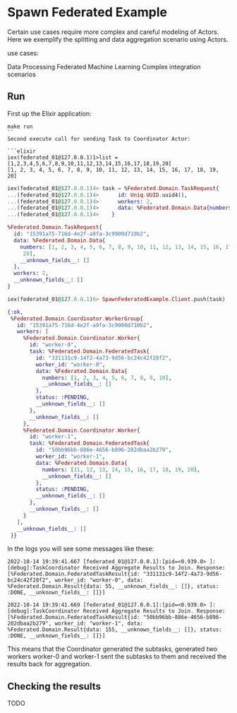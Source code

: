 # Spawn Federated Example

Certain use cases require more complex and careful modeling of Actors.
Here we exemplify the splitting and data aggregation scenario using Actors.

use cases:

Data Processing
Federated Machine Learning
Complex integration scenarios

## Run

First up the Elixir application:

```shell
make run
``
Second execute call for sending Task to Coordinator Actor:

```elixir
iex(federated_01@127.0.0.1)1>list = [1,2,3,4,5,6,7,8,9,10,11,12,13,14,15,16,17,18,19,20]
[1, 2, 3, 4, 5, 6, 7, 8, 9, 10, 11, 12, 13, 14, 15, 16, 17, 18, 19, 20]
```

```elixir
iex(federated_01@127.0.0.1)4> task = %Federated.Domain.TaskRequest{
...(federated_01@127.0.0.1)4>      id: Uniq.UUID.uuid4(),
...(federated_01@127.0.0.1)4>      workers: 2,
...(federated_01@127.0.0.1)4>      data: %Federated.Domain.Data{numbers: list}
...(federated_01@127.0.0.1)4>    }

%Federated.Domain.TaskRequest{
  id: "15391a75-716d-4e2f-a9fa-3c9900d710b2",
  data: %Federated.Domain.Data{
    numbers: [1, 2, 3, 4, 5, 6, 7, 8, 9, 10, 11, 12, 13, 14, 15, 16, 17, 18, 19,
     20],
    __unknown_fields__: []
  },
  workers: 2,
  __unknown_fields__: []
}
```

```elixir
iex(federated_01@127.0.0.1)6> SpawnFederatedExample.Client.push(task)

{:ok,
 %Federated.Domain.Coordinator.WorkerGroup{
   id: "15391a75-716d-4e2f-a9fa-3c9900d710b2",
   workers: [
     %Federated.Domain.Coordinator.Worker{
       id: "worker-0",
       task: %Federated.Domain.FederatedTask{
         id: "331131c9-14f2-4a73-9d56-bc24c42f28f2",
         worker_id: "worker-0",
         data: %Federated.Domain.Data{
           numbers: [1, 2, 3, 4, 5, 6, 7, 8, 9, 10],
           __unknown_fields__: []
         },
         status: :PENDING,
         __unknown_fields__: []
       },
       __unknown_fields__: []
     },
     %Federated.Domain.Coordinator.Worker{
       id: "worker-1",
       task: %Federated.Domain.FederatedTask{
         id: "50bb96bb-886e-4656-b896-202dbaa2b279",
         worker_id: "worker-1",
         data: %Federated.Domain.Data{
           numbers: [11, 12, 13, 14, 15, 16, 17, 18, 19, 20],
           __unknown_fields__: []
         },
         status: :PENDING,
         __unknown_fields__: []
       },
       __unknown_fields__: []
     }
   ],
   __unknown_fields__: []
 }}
```

In the logs you will see some messages like these:

```
2022-10-14 19:39:41.667 [federated_01@127.0.0.1]:[pid=<0.939.0> ]:[debug]:TaskCoordinator Received Aggregate Results to Join. Response: [%Federated.Domain.FederatedTaskResult{id: "331131c9-14f2-4a73-9d56-bc24c42f28f2", worker_id: "worker-0", data: %Federated.Domain.Result{data: 55, __unknown_fields__: []}, status: :DONE, __unknown_fields__: []}]

2022-10-14 19:39:41.669 [federated_01@127.0.0.1]:[pid=<0.939.0> ]:[debug]:TaskCoordinator Received Aggregate Results to Join. Response: [%Federated.Domain.FederatedTaskResult{id: "50bb96bb-886e-4656-b896-202dbaa2b279", worker_id: "worker-1", data: %Federated.Domain.Result{data: 155, __unknown_fields__: []}, status: :DONE, __unknown_fields__: []}]
```

This means that the Coordinator generated the subtasks, generated two workers worker-0 and worker-1 sent the subtasks to them and received the results back for aggregation.


## Checking the results

TODO